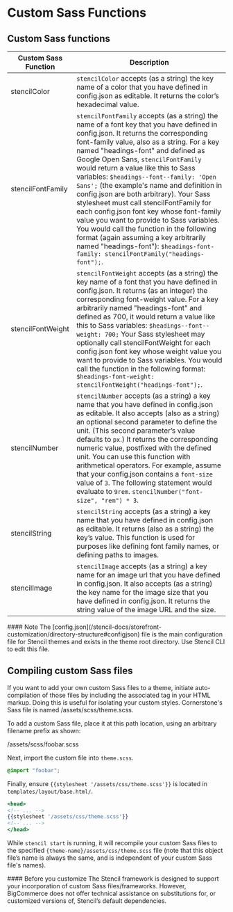 # Custom Sass Functions



## Custom Sass functions

| Custom Sass Function  | Description  |
|-|-|
| stencilColor  | `stencilColor` accepts (as a string) the key name of a color that you have defined in <span class="fn">config.json</span> as editable. It returns the color’s hexadecimal value.|
| stencilFontFamily  | `stencilFontFamily` accepts (as a string) the name of a font key that you have defined in config.json. It returns the corresponding font-family value, also as a string. For a key named "headings-font" and defined as Google Open Sans, `stencilFontFamily` would return a value like this to Sass variables: `$headings-‐font-‐family: 'Open Sans';` (the example's name and definition in config.json are both arbitrary). Your Sass stylesheet must call stencilFontFamily for each <span class="fn">config.json</span> font key whose font-family value you want to provide to Sass variables. You would call the function in the following format (again assuming a key arbitrarily named "headings-font"): `$headings-font-family: stencilFontFamily("headings-font");`. |
| stencilFontWeight  | `stencilFontWeight` accepts (as a string) the key name of a font that you have defined in config.json. It returns (as an integer) the corresponding font-weight value. For a key arbitrarily named "headings-font" and defined as 700, it would return a value like this to Sass variables: `$headings-‐font-‐weight: 700;` Your Sass stylesheet may optionally call stencilFontWeight for each <span class="fn">config.json</span> font key whose weight value you want to provide to Sass variables. You would call the function in the following format: `$headings-font-weight: stencilFontWeight("headings-font");`.  |
| stencilNumber  | `stencilNumber` accepts (as a string) a key name that you have defined in config.json as editable. It also accepts (also as a string) an optional second parameter to define the unit. (This second parameter’s value defaults to `px`.) It returns the corresponding numeric value, postfixed with the defined unit. You can use this function with arithmetical operators. For example, assume that your config.json contains a `font-size` value of `3`. The following statement would evaluate to `9rem`. `stencilNumber("font-size", "rem") * 3`. |
| stencilString  | `stencilString` accepts (as a string) a key name that you have defined in <span class="fn">config.json</span> as editable. It returns (also as a string) the key’s value. This function is used for purposes like defining font family names, or defining paths to images.  |
| stencilImage  | `stencilImage` accepts (as a string) a key name for an image url that you have defined in <span class="fn">config.json</span>. It also accepts (as a string) the key name for the image size that you have defined in <span class="fn">config.json</span>. It returns the string value of the image URL and the size.  |

<Callout type="info">
  #### Note
  The [config.json](/stencil-docs/storefront-customization/directory-structure#configjson) file is the main configuration file for Stencil themes and exists in the theme root directory. Use Stencil CLI to edit this file.
</Callout>

## Compiling custom Sass files

If you want to add your own custom Sass files to a theme, initiate auto-compilation of those files by including the associated tag in your HTML markup. Doing this is useful for isolating your custom styles. Cornerstone's Sass file is named <span class="fp">/assets/scss/theme.scss</span>.

To add a custom Sass file, place it at this path location, using an arbitrary filename prefix as shown:

<span class="fp">/assets/scss/foobar.scss</span>

Next, import the custom file into `theme.scss`.

```scss
@import "foobar";
```

Finally, ensure `{{stylesheet '/assets/css/theme.scss'}}` is located in `templates/layout/base.html/`.

```handlebars
<head>
<!-- ... -->
{{stylesheet '/assets/css/theme.scss'}}
<!-- ... -->
</head>
```

While `stencil start` is running, it will recompile your custom Sass files to the specified <span class="fp">`{theme-name}/assets/css/theme.scss`</span>  file (note that this object file’s name is always the same, and is independent of your custom Sass file's names).

<Callout type="warning">
  #### Before you customize
  The Stencil framework is designed to support your incorporation of custom Sass files/frameworks. However, BigCommerce does not offer technical assistance on substitutions for, or customized versions of, Stencil’s default dependencies.
</Callout>

